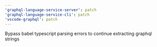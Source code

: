 ```yaml
---
'graphql-language-service-server': patch
'graphql-language-service-cli': patch
'vscode-graphql': patch
---
```


Bypass babel typescript parsing errors to continue extracting graphql strings
